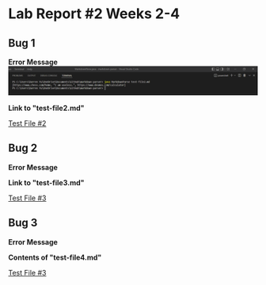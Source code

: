 # Lab Report #2 Weeks 2-4

## Bug 1

**Error Message**
![Image](error1.png)

**Link to "test-file2.md"**

[Test File #2](https://github.com/damiyu/markdown-parser/blob/main/test-file2.md)

## Bug 2

**Error Message**
![]()

**Link to "test-file3.md"**

[Test File #3](https://github.com/damiyu/markdown-parser/blob/main/test-file3.md)

## Bug 3

**Error Message**
![]()

**Contents of "test-file4.md"**

[Test File #3](https://github.com/damiyu/markdown-parser/blob/main/test-file4.md)
